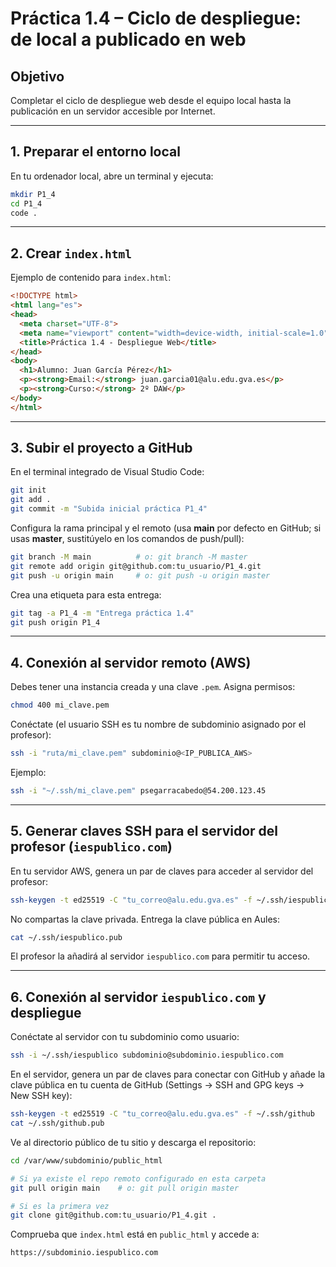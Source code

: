 # Práctica 1.4 – Ciclo de despliegue: de local a publicado en web

## Objetivo
Completar el ciclo de despliegue web desde el equipo local hasta la publicación en un servidor accesible por Internet.

---

## 1. Preparar el entorno local

En tu ordenador local, abre un terminal y ejecuta:

```bash
mkdir P1_4
cd P1_4
code .
```

---

## 2. Crear `index.html`

Ejemplo de contenido para `index.html`:

```html
<!DOCTYPE html>
<html lang="es">
<head>
  <meta charset="UTF-8">
  <meta name="viewport" content="width=device-width, initial-scale=1.0">
  <title>Práctica 1.4 - Despliegue Web</title>
</head>
<body>
  <h1>Alumno: Juan García Pérez</h1>
  <p><strong>Email:</strong> juan.garcia01@alu.edu.gva.es</p>
  <p><strong>Curso:</strong> 2º DAW</p>
</body>
</html>
```

---

## 3. Subir el proyecto a GitHub

En el terminal integrado de Visual Studio Code:

```bash
git init
git add .
git commit -m "Subida inicial práctica P1_4"
```

Configura la rama principal y el remoto (usa **main** por defecto en GitHub; si usas **master**, sustitúyelo en los comandos de push/pull):

```bash
git branch -M main          # o: git branch -M master
git remote add origin git@github.com:tu_usuario/P1_4.git
git push -u origin main     # o: git push -u origin master
```

Crea una etiqueta para esta entrega:

```bash
git tag -a P1_4 -m "Entrega práctica 1.4"
git push origin P1_4
```

---

## 4. Conexión al servidor remoto (AWS)

Debes tener una instancia creada y una clave `.pem`. Asigna permisos:

```bash
chmod 400 mi_clave.pem
```

Conéctate (el usuario SSH es tu nombre de subdominio asignado por el profesor):

```bash
ssh -i "ruta/mi_clave.pem" subdominio@<IP_PUBLICA_AWS>
```

Ejemplo:

```bash
ssh -i "~/.ssh/mi_clave.pem" psegarracabedo@54.200.123.45
```

---

## 5. Generar claves SSH para el servidor del profesor (`iespublico.com`)

En tu servidor AWS, genera un par de claves para acceder al servidor del profesor:

```bash
ssh-keygen -t ed25519 -C "tu_correo@alu.edu.gva.es" -f ~/.ssh/iespublico
```

No compartas la clave privada. Entrega la clave pública en Aules:

```bash
cat ~/.ssh/iespublico.pub
```

El profesor la añadirá al servidor `iespublico.com` para permitir tu acceso.

---

## 6. Conexión al servidor `iespublico.com` y despliegue

Conéctate al servidor con tu subdominio como usuario:

```bash
ssh -i ~/.ssh/iespublico subdominio@subdominio.iespublico.com
```

En el servidor, genera un par de claves para conectar con GitHub y añade la clave pública en tu cuenta de GitHub (Settings → SSH and GPG keys → New SSH key):

```bash
ssh-keygen -t ed25519 -C "tu_correo@alu.edu.gva.es" -f ~/.ssh/github
cat ~/.ssh/github.pub
```

Ve al directorio público de tu sitio y descarga el repositorio:

```bash
cd /var/www/subdominio/public_html

# Si ya existe el repo remoto configurado en esta carpeta
git pull origin main    # o: git pull origin master

# Si es la primera vez
git clone git@github.com:tu_usuario/P1_4.git .
```

Comprueba que `index.html` está en `public_html` y accede a:

```
https://subdominio.iespublico.com
```
